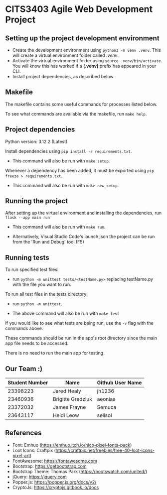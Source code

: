 # CITS3403 Agile Web Development Project

## Setting up the project development environment

-   Create the development environment using `python3 -m venv .venv`. This will create a virtual environment folder called _.venv_.
-   Activate the virtual environment folder using `source .venv/bin/activate`. You will know this has worked if a **(.venv)** prefix has appeared in your CLI.
-   Install project dependencies, as described below.

## Makefile

The makefile contains some useful commands for processes listed below.

To see what commands are available via the makefile, run `make help`.

## Project dependencies

Python version: 3.12.2 (Latest)

Install dependencies using `pip install -r requirements.txt`.

-   This command will also be run with `make setup`.

Whenever a dependency has been added, it must be exported using `pip freeze > requirements.txt`.

-   This command will also be run with `make new_setup`.

## Running the project

After setting up the virtual environment and installing the dependencies, run `flask --app main run`

-   This command will also be run with `make run`.

-   Alternatively, Visual Studio Code's launch.json the project can be run from the 'Run and Debug' tool (F5)

## Running tests

To run specified test files:

-   run `python -m unittest tests/<testName.py>` replacing testName.py with the file you want to run.

To run all test files in the tests directory:

-   run `python -m unittest`.

-   The above command will also be run with `make test`

If you would like to see what tests are being run, use the `-v` flag with the commands above.

These commands should be run in the app's root directory since the main app file needs to be accessed.

There is no need to run the main app for testing.

## Our Team :)

| Student Number | Name              | Github User Name |
| -------------- | ----------------- | ---------------- |
| 23398223       | Jared Healy       | jh1236           |
| 23460936       | Brigitte Gredziuk | aeoniaa          |
| 23372032       | James Frayne      | Semuca           |
| 23643117       | Heidi Leow        | sellsol          |

## References
-   Font: Emhuo (https://emhuo.itch.io/nico-pixel-fonts-pack)
-   Loot Icons: Craftpix (https://craftpix.net/freebies/free-40-loot-icons-pixel-art)
-   FontAwesome: https://fontawesome.com
-   Bootstrap: https://getbootstrap.com
-   Bootstrap Theme: Thomas Park (https://bootswatch.com/united/)
-   jQuery: https://jquery.com
-   Popper.js: https://popper.js.org/docs/v2/
-   CryptoJs: https://cryptojs.gitbook.io/docs
